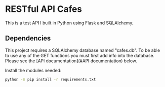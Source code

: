 # RESTful API Cafes

This is a test API I built in Python using Flask and SQLAlchemy.

## Dependencies
This project requires a SQLAlchemy database named "cafes.db". To be able to use any of the GET functions you must first add info into the database. Please see the [API documentation](#API documentation) below.

Install the modules needed:
```sh
python -m pip install -r requirements.txt
```
